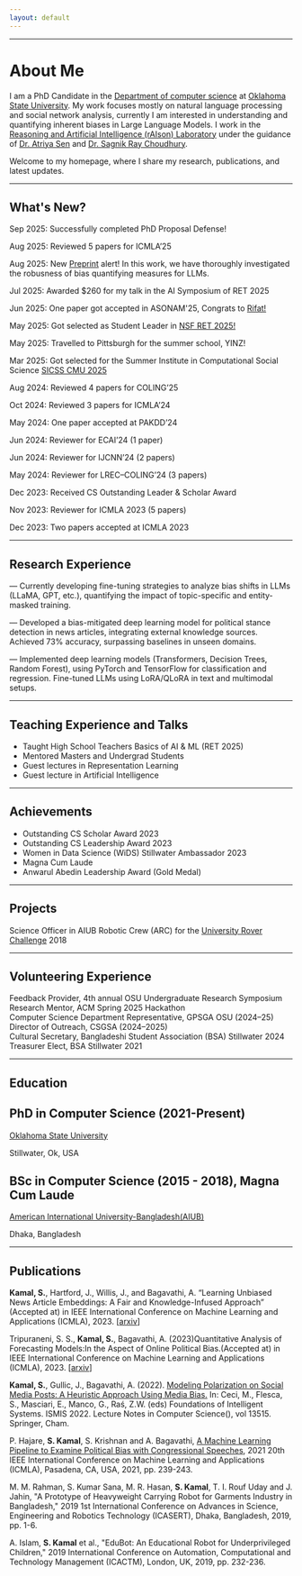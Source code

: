 ```yaml
---
layout: default
---
```



---


# About Me

I am a PhD Candidate in the [Department of computer science](https://cas.okstate.edu/computer_science/) at [Oklahoma State University](https://go.okstate.edu). My work focuses mostly on natural language processing and social network analysis, currently I am interested in understanding and quantifying inherent biases in Large Language Models. I work in the [Reasoning and Artificial Intelligence (rAIson) Laboratory](https://cas.okstate.edu/computer_science/about_us/dr_sen_lab/research_team.html) under the guidance of [Dr. Atriya Sen](https://experts.okstate.edu/atriya.sen) and [Dr. Sagnik Ray Choudhury](https://sagnik.github.io).

Welcome to my homepage, where I share my research, publications, and latest updates.

---
<h2>What's New?</h2>
<div id="whats-new">
  <p><span class="date">Sep 2025:</span> Successfully completed PhD Proposal Defense!</p>
  <p><span class="date">Aug 2025:</span> Reviewed 5 papers for ICMLA’25</p>
  <p><span class="date">Aug 2025:</span> New <a href="https://arxiv.org/pdf/2506.22493" target="_blank">Preprint</a> alert! In this work, we have thoroughly investigated the robusness of bias quantifying measures for LLMs.</p>
  <p><span class="date">Jul 2025:</span> Awarded $260 for my talk in the AI Symposium of RET 2025</p>
  <p><span class="date">Jun 2025:</span> One paper got accepted in ASONAM'25, Congrats to <a href="https://copotronicrifat.github.io" target="_blank">Rifat!</a></p>
  <p><span class="date">May 2025:</span> Got selected as Student Leader in <a href="https://cas.okstate.edu/computer_science/ret/" target="_blank">NSF RET 2025!</a></p>
  <p><span class="date">May 2025:</span> Travelled to Pittsburgh for the summer school, YINZ!</p>
  <p><span class="date">Mar 2025:</span> Got selected for the Summer Institute in Computational Social Science <a href="https://sicss.io/2025/cmu/people" target="_blank">SICSS CMU 2025</a></p>
  <p><span class="date">Aug 2024:</span> Reviewed 4 papers for COLING’25</p>
  <p><span class="date">Oct 2024:</span> Reviewed 3 papers for ICMLA’24</p>
  <p><span class="date">May 2024:</span> One paper accepted at PAKDD’24</p>
  <p><span class="date">Jun 2024:</span> Reviewer for ECAI’24 (1 paper)</p>
  <p><span class="date">Jun 2024:</span> Reviewer for IJCNN’24 (2 papers)</p>
  <p><span class="date">May 2024:</span> Reviewer for LREC–COLING’24 (3 papers)</p>
  <p><span class="date">Dec 2023:</span> Received CS Outstanding Leader & Scholar Award</p>
  <p><span class="date">Nov 2023:</span> Reviewer for ICMLA 2023 (5 papers)</p>
  <p><span class="date">Dec 2023:</span> Two papers accepted at ICMLA 2023</p>
</div>


---

<h2 id="research-experience">Research Experience</h2>

<div class="research-list">
  <p>— Currently developing fine-tuning strategies to analyze bias shifts in LLMs (LLaMA, GPT, etc.), quantifying the impact of topic-specific and entity-masked training.</p>
  <p>— Developed a bias-mitigated deep learning model for political stance detection in news articles, integrating external knowledge sources. Achieved 73% accuracy, surpassing baselines in unseen domains.</p>
  <p>— Implemented deep learning models (Transformers, Decision Trees, Random Forest), using PyTorch and TensorFlow for classification and regression. Fine-tuned LLMs using LoRA/QLoRA in text and multimodal setups.</p>
</div>

---

<h2 id="teaching-experience-and-talks">Teaching Experience and Talks</h2>

* Taught High School Teachers Basics of AI & ML (RET 2025)
* Mentored Masters and Undergrad Students
* Guest lectures in Representation Learning
* Guest lecture in Artificial Intelligence

---

<h2 id="achievements">Achievements</h2>

* Outstanding CS Scholar Award 2023
* Outstanding CS Leadership Award 2023
* Women in Data Science (WiDS) Stillwater Ambassador 2023
* Magna Cum Laude
* Anwarul Abedin Leadership Award (Gold Medal)

---

<h2 id="projects">Projects</h2>

Science Officer in AIUB Robotic Crew (ARC) for the [University Rover Challenge](https://urc.marssociety.org) 2018

---

<h2 id="volunteering-experience">Volunteering Experience</h2>

Feedback Provider, 4th annual OSU Undergraduate Research Symposium  
Research Mentor, ACM Spring 2025 Hackathon  
Computer Science Department Representative, GPSGA OSU (2024–25)  
Director of Outreach, CSGSA (2024–2025)  
Cultural Secretary, Bangladeshi Student Association (BSA) Stillwater 2024  
Treasurer Elect, BSA Stillwater 2021

---

<h2 id="education">Education</h2>

## PhD in Computer Science (2021-Present)
[Oklahoma State University](https://go.okstate.edu)

Stillwater, Ok, USA

## BSc in Computer Science (2015 - 2018), Magna Cum Laude

[American International University-Bangladesh(AIUB)](https://www.aiub.edu/)

Dhaka, Bangladesh


---

<h2 id="publications">Publications</h2>

**Kamal, S.**, Hartford, J., Willis, J., and Bagavathi, A. “Learning Unbiased News Article Embeddings: A Fair and Knowledge-Infused Approach” (Accepted at) in IEEE International Conference on Machine Learning and Applications (ICMLA), 2023. [[arxiv](https://arxiv.org/abs/2309.05981)]

Tripuraneni, S. S., **Kamal, S.**, Bagavathi, A. (2023)Quantitative Analysis of Forecasting Models:In the Aspect of Online Political Bias.(Accepted at) in IEEE International Conference on Machine Learning and Applications (ICMLA), 2023. [[arxiv](https://arxiv.org/abs/2309.05589)]

**Kamal, S.**, Gullic, J., Bagavathi, A. (2022). [Modeling Polarization on Social Media Posts: A Heuristic Approach Using Media Bias.](https://link.springer.com/chapter/10.1007/978-3-031-16564-1_4) In: Ceci, M., Flesca, S., Masciari, E., Manco, G., Raś, Z.W. (eds) Foundations of Intelligent Systems. ISMIS 2022. Lecture Notes in Computer Science(), vol 13515. Springer, Cham.

P. Hajare, **S. Kamal**, S. Krishnan and A. Bagavathi, [A Machine Learning Pipeline to Examine Political Bias with Congressional Speeches](https://ieeexplore.ieee.org/abstract/document/9680097), 2021 20th IEEE International Conference on Machine Learning and Applications (ICMLA), Pasadena, CA, USA, 2021, pp. 239-243.

M. M. Rahman, S. Kumar Sana, M. R. Hasan, **S. Kamal**, T. I. Rouf Uday and J. Jahin, "A Prototype of Heavyweight Carrying Robot for Garments Industry in Bangladesh," 2019 1st International Conference on Advances in Science, Engineering and Robotics Technology (ICASERT), Dhaka, Bangladesh, 2019, pp. 1-6.

A. Islam, **S. Kamal** et al., "EduBot: An Educational Robot for Underprivileged Children," 2019 International Conference on Automation, Computational and Technology Management (ICACTM), London, UK, 2019, pp. 232-236.




